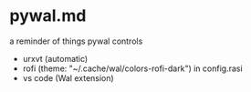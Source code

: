 pywal.md
========

a reminder of things pywal controls

- urxvt (automatic)
- rofi (theme: "~/.cache/wal/colors-rofi-dark") in config.rasi
- vs code (Wal extension)


